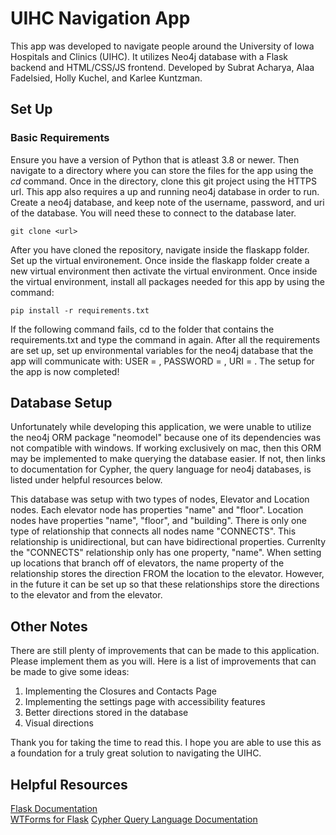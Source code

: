# UIHC Navigation App
This app was developed to navigate people around the University of Iowa Hospitals and Clinics (UIHC). It utilizes Neo4j database with a Flask backend and HTML/CSS/JS frontend. Developed by Subrat Acharya, Alaa Fadelsied, Holly Kuchel, and Karlee Kuntzman.

## Set Up

### Basic Requirements
Ensure you have a version of Python that is atleast 3.8 or newer. Then navigate to a directory where you can store the files for the app using the _cd_ command. Once in the directory, clone this git project using the HTTPS url. This app also requires a up and running neo4j database in order to run. Create a neo4j database, and keep note of the username, password, and uri of the database. You will need these to connect to the database later. 
```
git clone <url>
```
After you have cloned the repository, navigate inside the flaskapp folder. Set up the virtual environement. Once inside the flaskapp folder create a new virtual environment then activate the virtual environment. Once inside the virtual environment, install all packages needed for this app by using the command:
```
pip install -r requirements.txt
```
If the following command fails, cd to the folder that contains the requirements.txt and type the command in again. After all the requirements are set up, set up environmental variables for the neo4j database that the app will communicate with: USER = <username>, PASSWORD = <password>, URI = <database uri>.
The setup for the app is now completed!
  
## Database Setup
Unfortunately while developing this application, we were unable to utilize the neo4j ORM package "neomodel" because one of its dependencies was not compatible with windows. If working exclusively on mac, then this ORM may be implemented to make querying the database easier. If not, then links to documentation for Cypher, the query language for neo4j databases, is listed under helpful resources below.  
   
This database was setup with two types of nodes, Elevator and Location nodes. Each elevator node has properties "name" and "floor". Location nodes have properties "name", "floor", and "building". There is only one type of relationship that connects all nodes name "CONNECTS". This relationship is unidirectional, but can have bidirectional properties. Currenlty the "CONNECTS" relationship only has one property, "name". When setting up locations that branch off of elevators, the name property of the relationship stores the direction FROM the location to the elevator. However, in the future it can be set up so that these relationships store the directions to the elevator and from the elevator.  

## Other Notes
There are still plenty of improvements that can be made to this application. Please implement them as you will. Here is a list of improvements that can be made to give some ideas:  
1. Implementing the Closures and Contacts Page
2. Implementing the settings page with accessibility features
3. Better directions stored in the database
4. Visual directions
  
Thank you for taking the time to read this. I hope you are able to use this as a foundation for a truly great solution to navigating the UIHC.

## Helpful Resources
[Flask Documentation](https://flask.palletsprojects.com/en/2.0.x/)  
[WTForms for Flask](https://wtforms.readthedocs.io/en/2.3.x/)
[Cypher Query Language Documentation](https://neo4j.com/developer/cypher/)
  

